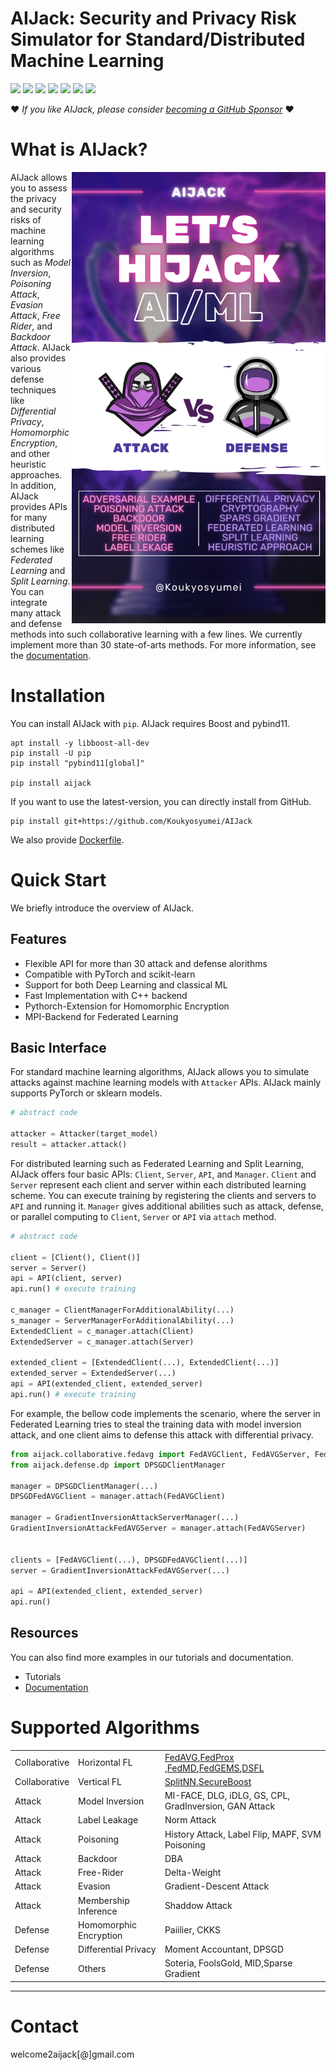 <!--
  Title: AIJack
  Description: AIJack is a fantastic framework demonstrating the security risks of machine learning and deep learning, such as Model Inversion, poisoning attack, and membership inference attack.
  Author: Hideaki Takahashi
  -->

# AIJack: Security and Privacy Risk Simulator for Standard/Distributed Machine Learning

<div align="left">
<img src="https://badgen.net/github/stars/Koukyosyumei/AIjack?color=green">
<img src="https://badgen.net/github/forks/Koukyosyumei/AIjack">
<img src="https://badgen.net/github/watchers/Koukyosyumei/AIjack">
<img src="https://img.shields.io/github/commit-activity/m/Koukyosyumei/AIJack">
<img src="https://img.shields.io/github/languages/code-size/Koukyosyumei/AIJack">
<img src="https://img.shields.io/github/languages/count/Koukyosyumei/AIJack">
<img src="https://img.shields.io/github/license/Koukyosyumei/AIJack">
</div>

❤️ <i>If you like AIJack, please consider <a href="https://github.com/sponsors/Koukyosyumei">becoming a GitHub Sponsor</a></i> ❤️

# What is AIJack?

<img src="logo/AIJACK-NEON-LOGO.png" width=406 align="right">

AIJack allows you to assess the privacy and security risks of machine learning algorithms such as *Model Inversion*, *Poisoning Attack*, *Evasion Attack*, *Free Rider*, and *Backdoor Attack*. AIJack also provides various defense techniques like *Differential Privacy*, *Homomorphic Encryption*, and other heuristic approaches. In addition, AIJack provides APIs for many distributed learning schemes like *Federated Learning* and *Split Learning*. You can integrate many attack and defense methods into such collaborative learning with a few lines. We currently implement more than 30 state-of-arts methods. For more information, see the [documentation](https://koukyosyumei.github.io/AIJack/intro.html).

# Installation

You can install AIJack with `pip`. AIJack requires Boost and pybind11.

```
apt install -y libboost-all-dev
pip install -U pip
pip install "pybind11[global]"

pip install aijack
```

If you want to use the latest-version, you can directly install from GitHub.

```
pip install git+https://github.com/Koukyosyumei/AIJack
```

We also provide [Dockerfile](Dockerfile).


# Quick Start

We briefly introduce the overview of AIJack.

## Features

- Flexible API for more than 30 attack and defense alorithms
- Compatible with PyTorch and scikit-learn
- Support for both Deep Learning and classical ML
- Fast Implementation with C++ backend
- Pythorch-Extension for Homomorphic Encryption
- MPI-Backend for Federated Learning

## Basic Interface

For standard machine learning algorithms, AIJack allows you to simulate attacks against machine learning models with `Attacker` APIs. AIJack mainly supports PyTorch or sklearn models.

```Python
# abstract code

attacker = Attacker(target_model)
result = attacker.attack()
```

For distributed learning such as Federated Learning and Split Learning, AIJack offers four basic APIs: `Client`, `Server`, `API`, and `Manager`. `Client` and `Server` represent each client and server within each distributed learning scheme. You can execute training by registering the clients and servers to `API` and running it. `Manager` gives additional abilities such as attack, defense, or parallel computing to `Client`, `Server` or `API` via `attach` method.

```Python
# abstract code

client = [Client(), Client()]
server = Server()
api = API(client, server)
api.run() # execute training

c_manager = ClientManagerForAdditionalAbility(...)
s_manager = ServerManagerForAdditionalAbility(...)
ExtendedClient = c_manager.attach(Client)
ExtendedServer = c_manager.attach(Server)

extended_client = [ExtendedClient(...), ExtendedClient(...)]
extended_server = ExtendedServer(...)
api = API(extended_client, extended_server)
api.run() # execute training
```

For example, the bellow code implements the scenario, where the server in Federated Learning tries to steal the training data with model inversion attack, and one client aims to defense this attack with differential privacy.

```Python
from aijack.collaborative.fedavg import FedAVGClient, FedAVGServer, FedAVGAPI
from aijack.defense.dp import DPSGDClientManager

manager = DPSGDClientManager(...)
DPSGDFedAVGClient = manager.attach(FedAVGClient)

manager = GradientInversionAttackServerManager(...)
GradientInversionAttackFedAVGServer = manager.attach(FedAVGServer)


clients = [FedAVGClient(...), DPSGDFedAVGClient(...)]
server = GradientInversionAttackFedAVGServer(...)

api = API(extended_client, extended_server)
api.run()
```

## Resources

You can also find more examples in our tutorials and documentation.

- Tutorials
- [Documentation](https://koukyosyumei.github.io/AIJack/intro.html)

# Supported Algorithms

|               |                        |                                                                                                                                                                                                                                |
| ------------- | ---------------------- | ------------------------------------------------------------------------------------------------------------------------------------------------------------------------------------------------------------------------------ |
| Collaborative | Horizontal FL          | [FedAVG](https://arxiv.org/abs/1602.05629),[FedProx]((https://arxiv.org/abs/1812.06127)) ,[FedMD]((https://arxiv.org/abs/2108.13323)),[FedGEMS]((https://arxiv.org/abs/2110.11027)),[DSFL]((https://arxiv.org/abs/2008.06180)) |
| Collaborative | Vertical FL            | [SplitNN](https://arxiv.org/abs/1812.00564),[SecureBoost](https://arxiv.org/abs/1901.08755)                                                                                                                                    |
| Attack        | Model Inversion        | MI-FACE, DLG, iDLG, GS, CPL, GradInversion, GAN Attack                                                                                                                                                                         |
| Attack        | Label Leakage          | Norm Attack                                                                                                                                                                                                                    |
| Attack        | Poisoning              | History Attack, Label Flip, MAPF, SVM Poisoning                                                                                                                                                                                |
| Attack        | Backdoor               | DBA                                                                                                                                                                                                                            |
| Attack        | Free-Rider             | Delta-Weight                                                                                                                                                                                                                   |
| Attack        | Evasion                | Gradient-Descent Attack                                                                                                                                                                                                        |
| Attack        | Membership Inference   | Shaddow Attack                                                                                                                                                                                                                 |
| Defense       | Homomorphic Encryption | Paiilier, CKKS                                                                                                                                                                                                                 |
| Defense       | Differential Privacy   | Moment Accountant, DPSGD                                                                                                                                                                                                       |
| Defense       | Others                 | Soteria, FoolsGold, MID,Sparse Gradient                                                                                                                                                                                        |

-----------------------------------------------------------------------

# Contact

welcome2aijack[@]gmail.com
